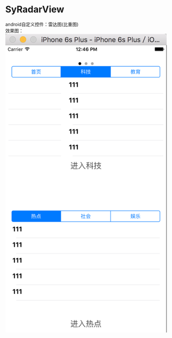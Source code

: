 # SyRadarView
android自定义控件：雷达图(比重图)  
效果图：  
![Alt text](https://github.com/chenyufeng1991/NewsClient/raw/master/Screenshots/2.png)